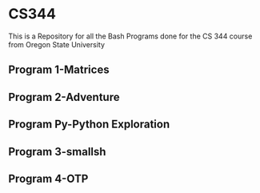 # CS344

This is a Repository for all the Bash Programs done for the CS 344 course from Oregon State University 

## Program 1-Matrices

## Program 2-Adventure

## Program Py-Python Exploration

## Program 3-smallsh

## Program 4-OTP
